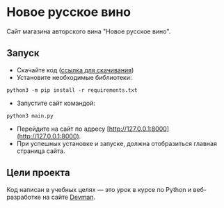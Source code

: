 # Новое русское вино

Сайт магазина авторского вина "Новое русское вино".

## Запуск

- Скачайте код ([ссылка для скачивания](https://codeload.github.com/5nail000/devman_01_wine/zip/refs/heads/master))
- Установите необходимые библиотеки:
```
python3 -m pip install -r requirements.txt
```
- Запустите сайт командой:
```
python3 main.py
```
- Перейдите на сайт по адресу [http://127.0.0.1:8000](http://127.0.0.1:8000).
- При успешных установке и запуске, должна отобразиться главная страница сайта.

## Цели проекта

Код написан в учебных целях — это урок в курсе по Python и веб-разработке на сайте [Devman](https://dvmn.org).

